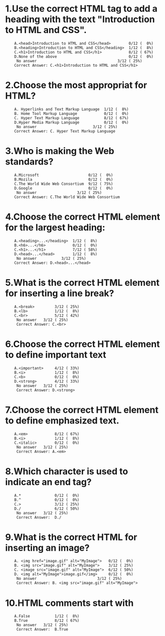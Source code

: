# 1.Use the correct HTML tag to add a heading with the text "Introduction to HTML and CSS".
        A.<head>Introduction to HTML and CSS</head>        0/12 (  0%)
        B.<heading>Introduction to HTML and CSS</heading>  1/12 (  8%)
        C.<h1>Introduction to HTML and CSS</h1>            8/12 ( 67%)
        D.None of the above                                0/12 (  0%)
         No answer                                    3/12 ( 25%)
        Correct Answer: C.<h1>Introduction to HTML and CSS</h1>

# 2.Choose the most appropriat for HTML?
        A. Hyperlinks and Text Markup Language  1/12 (  8%)
        B. Home Tool Markup Language            0/12 (  0%)
        C. Hyper Text Markup Language           8/12 ( 67%)
        D.Hyper Media Markup Language           0/12 (  0%)
         No answer                         3/12 ( 25%)
        Correct Answer: C. Hyper Text Markup Language
        
# 3.Who is making the Web standards?
        A.Microsoft                      0/12 (  0%)
        B.Mozila                         0/12 (  0%)
        C.The World Wide Web Consortium  9/12 ( 75%)
        D.Google                         0/12 (  0%)
         No answer                  3/12 ( 25%)
        Correct Answer: C.The World Wide Web Consortium
        
# 4.Choose the correct HTML element for the largest heading:
        A.<heading>...</heading>  1/12 (  8%)
        B.<h6>...</h6>            0/12 (  0%)
        C.<h1>...</h1>            7/12 ( 58%)
        D.<head>...</head>        1/12 (  8%)
         No answer           3/12 ( 25%)
        Correct Answer: D.<head>...</head>
        
# 5.What is the correct HTML element for inserting a line break?
        A.<break>         3/12 ( 25%)
        B.<lb>            1/12 (  8%)
        C.<br>            5/12 ( 42%)
         No answer   3/12 ( 25%)
         Correct Answer: C.<br>  

# 6.Choose the correct HTML element to define important text
        A.<important>     4/12 ( 33%)
        B.<i>             1/12 (  8%)
        C.<b>             0/12 (  0%)
        D.<strong>        4/12 ( 33%)
         No answer   3/12 ( 25%)
         Correct Answer: D.<strong>

# 7.Choose the correct HTML element to define emphasized text.
        A.<em>            8/12 ( 67%)
        B.<i>             1/12 (  8%)
        C.<italic>        0/12 (  0%)
         No answer   3/12 ( 25%)
         Correct Answer: A.<em>

# 8.Which character is used to indicate an end tag?
        A.*               0/12 (  0%)
        B.^               0/12 (  0%)
        C.>               3/12 ( 25%)
        D./               6/12 ( 50%)
         No answer   3/12 ( 25%)
         Correct Answer:  D./ 

# 9.What is the correct HTML for inserting an image?
        A. <img href="image.gif" alt="MyImage">   0/12 (  0%)
        B. <img src="image.gif" alt="MyImage">    3/12 ( 25%)
        C. <image src="image.gif" alt="MyImage">  6/12 ( 50%)
        D. <img alt="MyImage">image.gif</img>     0/12 (  0%)
         No answer                           3/12 ( 25%)
         Correct Answer: B. <img src="image.gif" alt="MyImage">

# 10.HTML comments start with <!-- and end with -->
        A.False           1/12 (  8%)
        B.True            8/12 ( 67%)
         No answer   3/12 ( 25%)
         Correct Answer:  B.True  
